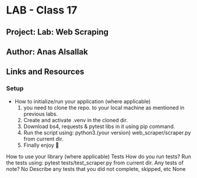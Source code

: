# LAB - Class 17

## Project: Lab: Web Scraping

## Author: Anas Alsallak

## Links and Resources

### Setup

- How to initialize/run your application (where applicable)
  1. you need to clone the repo. to your local machine as mentioned in previous labs.
  2. Create and activate .venv in the cloned dir.
  3. Download bs4, requests & pytest libs in it using pip command.
  4. Run the script using: python3.(your version) web_scraper/scraper.py from current dir.
  5. Finally enjoy 🤣

How to use your library (where applicable)
Tests
How do you run tests?
   Run the tests using: pytest tests/test_scraper.py from current dir.
Any tests of note?
No
Describe any tests that you did not complete, skipped, etc
None

